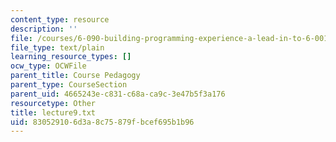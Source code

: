 ```yaml
---
content_type: resource
description: ''
file: /courses/6-090-building-programming-experience-a-lead-in-to-6-001-january-iap-2005/830529106d3a8c75879fbcef695b1b96_lecture9.txt
file_type: text/plain
learning_resource_types: []
ocw_type: OCWFile
parent_title: Course Pedagogy
parent_type: CourseSection
parent_uid: 4665243e-c831-c68a-ca9c-3e47b5f3a176
resourcetype: Other
title: lecture9.txt
uid: 83052910-6d3a-8c75-879f-bcef695b1b96
---
```

